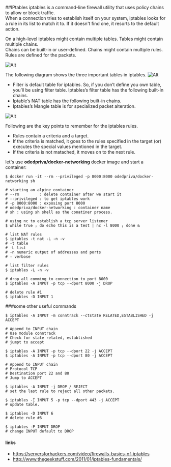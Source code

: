 ##IPtables
iptables is a command-line firewall utility that uses policy chains to allow or block traffic.  
When a connection tries to establish itself on your system, iptables looks for a rule in its list to match it to. 
If it doesn't find one, it resorts to the default action.

On a high-level iptables might contain multiple tables. Tables might contain multiple chains.  
Chains can be built-in or user-defined. Chains might contain multiple rules. Rules are defined for the packets.

![Alt](http://www.thegeekstuff.com/wp-content/uploads/2011/01/iptables-table-chain-rule-structure.png "iptables-table-chain-rule-structure")


The following diagram shows the three important tables in iptables.
![Alt](http://www.thegeekstuff.com/wp-content/uploads/2011/01/iptables-filter-nat-mangle-tables.png "iptables-filter-nat-mangle-tables")

* Filter is default table for iptables. So, if you don’t define you own table, you’ll be using filter table. 
  Iptables’s filter table has the following built-in chains.
* Iptable’s NAT table has the following built-in chains.
* Iptables’s Mangle table is for specialized packet alteration.


![Alt](https://i.stack.imgur.com/4wdkF.png "Routing 101")


Following are the key points to remember for the iptables rules.

* Rules contain a criteria and a target.
* If the criteria is matched, it goes to the rules specified in the target (or) executes the special values mentioned in the target.
* If the criteria is not matached, it moves on to the next rule.


let's use **odedpriva/docker-networking** docker image and start a container: 

~~~
$ docker run -it --rm --privileged -p 8000:8000 odedpriva/docker-networking sh
 
# starting an alpine container
# --rm         : delete container after we start it
# --privileged : to get iptables work
# -p 8000:8000 : exposing port 8000 
# odedpriva/docker-networking : container name
# sh : using sh shell as the conatiner process.
~~~

~~~
# using nc to establish a tcp server listener
$ while true ; do echo this is a test | nc -l 8000 ; done &
~~~

~~~
# list NAT rules
$ iptables -t nat -L -n -v
# -t table
# -L list 
# -n numeric output of addresses and ports
# - verbose
~~~

~~~
# list filter rules
$ iptables -L -n -v
~~~

~~~
# drop all comming to connection to port 8000
$ iptables -A INPUT -p tcp --dport 8000 -j DROP
~~~

~~~
# delete rule #1
$ iptables -D INPUT 1
~~~

  
###some other useful commands  
~~~    
$ iptables -A INPUT -m conntrack --ctstate RELATED,ESTABLISHED -j ACCEPT
 
# Append to INPUT chain
# Use module conntrack
# Check for state related, established
# jumpt to accept
~~~
~~~
$ iptables -A INPUT -p tcp --dport 22 -j ACCEPT
$ iptables -A INPUT -p tcp --dport 80 -j ACCEPT
 
# Append to INPUT chain
# Protocol TCP
# Destination port 22 and 80
# Jump to ACCEPT
~~~
~~~
$ iptables -A INPUT -j DROP / REJECT
# set the last rule to reject all other packets.
 
$ iptables -I INPUT 5 -p tcp --dport 443 -j ACCEPT
# update table.
 
$ iptables -D INPUT 6
# delete rule #6
  
$ iptables -P INPUT DROP
# change INPUT default to DROP
~~~ 

#### links 
* https://serversforhackers.com/video/firewalls-basics-of-iptables
* http://www.thegeekstuff.com/2011/01/iptables-fundamentals/
